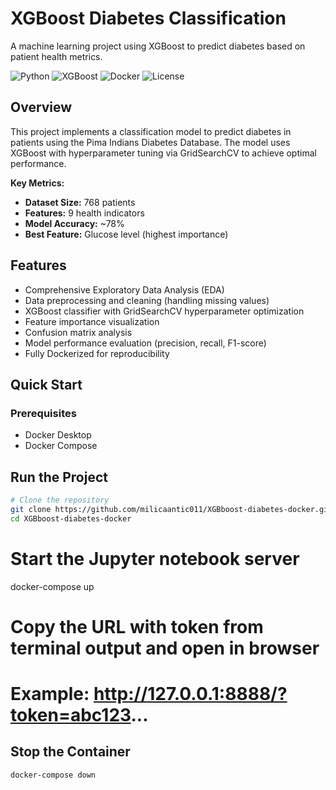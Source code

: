 # XGBoost Diabetes Classification 

A machine learning project using XGBoost to predict diabetes based on patient health metrics.

![Python](https://img.shields.io/badge/Python-3.13-blue)
![XGBoost](https://img.shields.io/badge/XGBoost-3.0.3-green)
![Docker](https://img.shields.io/badge/Docker-Enabled-2496ED)
![License](https://img.shields.io/badge/License-MIT-yellow)

##  Overview

This project implements a classification model to predict diabetes in patients using the Pima Indians Diabetes Database. The model uses XGBoost with hyperparameter tuning via GridSearchCV to achieve optimal performance.

**Key Metrics:**
- **Dataset Size:** 768 patients
- **Features:** 9 health indicators
- **Model Accuracy:** ~78%
- **Best Feature:** Glucose level (highest importance)

##  Features

- Comprehensive Exploratory Data Analysis (EDA)
- Data preprocessing and cleaning (handling missing values)
- XGBoost classifier with GridSearchCV hyperparameter optimization
- Feature importance visualization
- Confusion matrix analysis
- Model performance evaluation (precision, recall, F1-score)
- Fully Dockerized for reproducibility
  
##  Quick Start

### Prerequisites
- Docker Desktop
- Docker Compose

## Run the Project
```bash
# Clone the repository
git clone https://github.com/milicaantic011/XGBboost-diabetes-docker.git
cd XGBboost-diabetes-docker

```

# Start the Jupyter notebook server
docker-compose up

# Copy the URL with token from terminal output and open in browser
# Example: http://127.0.0.1:8888/?token=abc123...

## Stop the Container
```bash
docker-compose down
```




